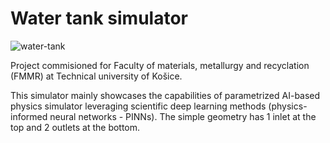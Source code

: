 # Water tank simulator

![water-tank](https://user-images.githubusercontent.com/6513576/195153400-009e2f95-7890-4e9f-a3f0-6d30ee8286fc.jpg)

Project commisioned for Faculty of materials, metallurgy and recyclation (FMMR) at Technical university of Košice.

This simulator mainly showcases the capabilities of parametrized AI-based physics simulator leveraging scientific deep learning methods (physics-informed neural networks - PINNs). The simple geometry has 1 inlet at the top and 2 outlets at the bottom.

